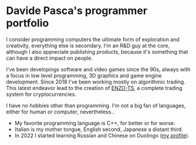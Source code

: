 # Davide Pasca's programmer portfolio

I consider programming computers the ultimate form of exploration and creativity, everything else is secondary. I'm an R&D guy at the core, although I also appreciate publishing products, because it's something that can have a direct impact on people.

I've been developings software and video games since the 90s, always with a focus in low level programming, 3D graphics and game engine development. Since 2018 I've been working mostly on algorithmic trading. This latest endeavor lead to the creation of [ENZO-TS](https://www.enzobot.com), a complete trading system for cryptocurrencies.

I have no hobbies other than programming. I'm not a big fan of languages, either for human or computer, nevertheless..
- My favorite programming language is C++, for better or for worse.
- Italian is my mother tongue, English second, Japanese a distant third.
- In 2022 I started learning Russian and Chinese on Duolingo ([my profile](https://www.duolingo.com/profile/TheCrib)).
